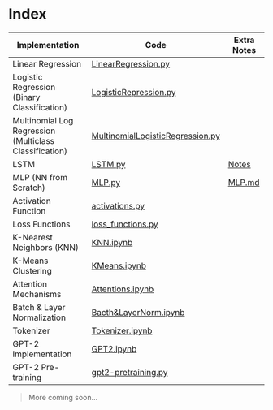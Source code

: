 # Index

| Implementation | Code | Extra Notes |
|----------------|-----------|-------------|
| Linear Regression | [LinearRegression.py](https://github.com/gauravreddy08/everything-from-scratch/blob/main/LinearRegression.py) | |
| Logistic Regression (Binary Classification) | [LogisticRepression.py](https://github.com/gauravreddy08/everything-from-scratch/blob/main/LogisticRepression.py) | |
| Multinomial Log Regression (Multiclass Classification) | [MultinomialLogisticRegression.py](https://github.com/gauravreddy08/everything-from-scratch/blob/main/MultinomialLogisticRegression.py) | |
| LSTM | [LSTM.py](https://github.com/gauravreddy08/everything-from-scratch/blob/main/LSTM/LSTM.py) | [Notes](https://github.com/gauravreddy08/everything-from-scratch/blob/main/LSTM/README.md)|
| MLP (NN from Scratch) | [MLP.py](https://github.com/gauravreddy08/everything-from-scratch/blob/main/MLP.py) | [MLP.md](https://github.com/gauravreddy08/everything-from-scratch/blob/main/assets/MLP.md) |
| Activation Function | [activations.py](https://github.com/gauravreddy08/everything-from-scratch/blob/main/utils/activations.py) | |
| Loss Functions | [loss_functions.py](https://github.com/gauravreddy08/everything-from-scratch/blob/main/utils/loss_functions.py) | |
| K-Nearest Neighbors (KNN) | [KNN.ipynb](https://github.com/gauravreddy08/everything-from-scratch/blob/main/KNN.ipynb) | |
| K-Means Clustering | [KMeans.ipynb](https://github.com/gauravreddy08/everything-from-scratch/blob/main/KMeans.ipynb) | |
| Attention Mechanisms | [Attentions.ipynb](https://github.com/gauravreddy08/everything-from-scratch/blob/main/Attentions.ipynb) | |
| Batch & Layer Normalization | [Bacth&LayerNorm.ipynb](https://github.com/gauravreddy08/everything-from-scratch/blob/main/Bacth&LayerNorm.ipynb) | |
| Tokenizer | [Tokenizer.ipynb](https://github.com/gauravreddy08/everything-from-scratch/blob/main/Tokenizer.ipynb) | |
| GPT-2 Implementation | [GPT2.ipynb](https://github.com/gauravreddy08/everything-from-scratch/blob/main/GPT2.ipynb) | |
| GPT-2 Pre-training | [gpt2-pretraining.py](https://github.com/gauravreddy08/everything-from-scratch/blob/main/gpt2-pretraining.py) | |

>More coming soon... 
